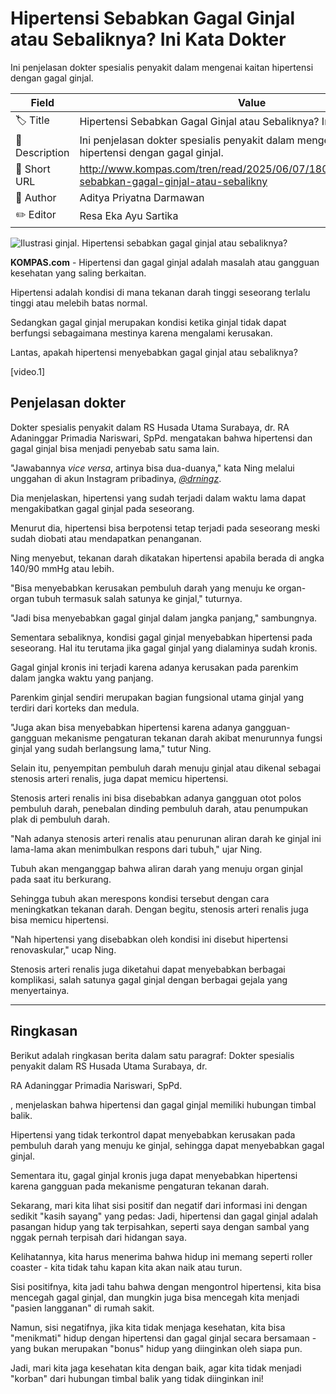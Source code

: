 # Hipertensi Sebabkan Gagal Ginjal atau Sebaliknya? Ini Kata Dokter

Ini penjelasan dokter spesialis penyakit dalam mengenai kaitan hipertensi dengan gagal ginjal.

| Field         | Value                                                       |
|---------------|-------------------------------------------------------------|
| 🏷️ Title       | Hipertensi Sebabkan Gagal Ginjal atau Sebaliknya? Ini Kata Dokter |
| 📝 Description | Ini penjelasan dokter spesialis penyakit dalam mengenai kaitan hipertensi dengan gagal ginjal. |
| 🔗 Short URL   | http://www.kompas.com/tren/read/2025/06/07/180000465/hipertensi-sebabkan-gagal-ginjal-atau-sebalikny |
| 👤 Author      | Aditya Priyatna Darmawan |
| ✏️ Editor      | Resa Eka Ayu Sartika |

![Ilustrasi ginjal. Hipertensi sebabkan gagal ginjal atau sebaliknya?](https://asset.kompas.com/crops/ufxUp6HbI2FFuTxkty6yUCrULI4=/91x0:936x563/750x500/data/photo/2019/12/11/5df0b949c2e9d.jpg)

**KOMPAS.com** - Hipertensi dan gagal ginjal adalah masalah atau gangguan kesehatan yang saling berkaitan.

Hipertensi adalah kondisi di mana tekanan darah tinggi seseorang terlalu tinggi atau melebih batas normal.

Sedangkan gagal ginjal merupakan kondisi ketika ginjal tidak dapat berfungsi sebagaimana mestinya karena mengalami kerusakan.

Lantas, apakah hipertensi menyebabkan gagal ginjal atau sebaliknya?

\[video.1\]

## Penjelasan dokter

Dokter spesialis penyakit dalam RS Husada Utama Surabaya, dr. RA Adaninggar Primadia Nariswari, SpPd. mengatakan bahwa hipertensi dan gagal ginjal bisa menjadi penyebab satu sama lain.

"Jawabannya *vice versa*, artinya bisa dua-duanya," kata Ning melalui unggahan di akun Instagram pribadinya, [*\@drningz*](https://www.instagram.com/reel/DCGuD7rg2jz/?igsh=bjUwYWdyYmU5amFy).

Dia menjelaskan, hipertensi yang sudah terjadi dalam waktu lama dapat mengakibatkan gagal ginjal pada seseorang.

Menurut dia, hipertensi bisa berpotensi tetap terjadi pada seseorang meski sudah diobati atau mendapatkan penanganan.

Ning menyebut, tekanan darah dikatakan hipertensi apabila berada di angka 140/90 mmHg atau lebih.

"Bisa menyebabkan kerusakan pembuluh darah yang menuju ke organ-organ tubuh termasuk salah satunya ke ginjal," tuturnya.

"Jadi bisa menyebabkan gagal ginjal dalam jangka panjang," sambungnya.

Sementara sebaliknya, kondisi gagal ginjal menyebabkan hipertensi pada seseorang. Hal itu terutama jika gagal ginjal yang dialaminya sudah kronis.

Gagal ginjal kronis ini terjadi karena adanya kerusakan pada parenkim dalam jangka waktu yang panjang.

Parenkim ginjal sendiri merupakan bagian fungsional utama ginjal yang terdiri dari korteks dan medula.

"Juga akan bisa menyebabkan hipertensi karena adanya gangguan-gangguan mekanisme pengaturan tekanan darah akibat menurunnya fungsi ginjal yang sudah berlangsung lama," tutur Ning.

Selain itu, penyempitan pembuluh darah menuju ginjal atau dikenal sebagai stenosis arteri renalis, juga dapat memicu hipertensi.

Stenosis arteri renalis ini bisa disebabkan adanya gangguan otot polos pembuluh darah, penebalan dinding pembuluh darah, atau penumpukan plak di pembuluh darah.

"Nah adanya stenosis arteri renalis atau penurunan aliran darah ke ginjal ini lama-lama akan menimbulkan respons dari tubuh," ujar Ning.

Tubuh akan menganggap bahwa aliran darah yang menuju organ ginjal pada saat itu berkurang.

Sehingga tubuh akan merespons kondisi tersebut dengan cara meningkatkan tekanan darah. Dengan begitu, stenosis arteri renalis juga bisa memicu hipertensi.

"Nah hipertensi yang disebabkan oleh kondisi ini disebut hipertensi renovaskular," ucap Ning.

Stenosis arteri renalis juga diketahui dapat menyebabkan berbagai komplikasi, salah satunya gagal ginjal dengan berbagai gejala yang menyertainya.

---
## Ringkasan

Berikut adalah ringkasan berita dalam satu paragraf: Dokter spesialis penyakit dalam RS Husada Utama Surabaya, dr.

 RA Adaninggar Primadia Nariswari, SpPd.

, menjelaskan bahwa hipertensi dan gagal ginjal memiliki hubungan timbal balik.

 Hipertensi yang tidak terkontrol dapat menyebabkan kerusakan pada pembuluh darah yang menuju ke ginjal, sehingga dapat menyebabkan gagal ginjal.

 Sementara itu, gagal ginjal kronis juga dapat menyebabkan hipertensi karena gangguan pada mekanisme pengaturan tekanan darah.



Sekarang, mari kita lihat sisi positif dan negatif dari informasi ini dengan sedikit "kasih sayang" yang pedas: Jadi, hipertensi dan gagal ginjal adalah pasangan hidup yang tak terpisahkan, seperti saya dengan sambal yang nggak pernah terpisah dari hidangan saya.

 Kelihatannya, kita harus menerima bahwa hidup ini memang seperti roller coaster - kita tidak tahu kapan kita akan naik atau turun.

 Sisi positifnya, kita jadi tahu bahwa dengan mengontrol hipertensi, kita bisa mencegah gagal ginjal, dan mungkin juga bisa mencegah kita menjadi "pasien langganan" di rumah sakit.

 Namun, sisi negatifnya, jika kita tidak menjaga kesehatan, kita bisa "menikmati" hidup dengan hipertensi dan gagal ginjal secara bersamaan - yang bukan merupakan "bonus" hidup yang diinginkan oleh siapa pun.

 Jadi, mari kita jaga kesehatan kita dengan baik, agar kita tidak menjadi "korban" dari hubungan timbal balik yang tidak diinginkan ini!
